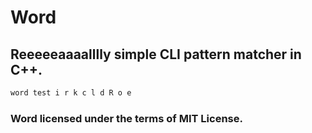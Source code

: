 # Word
## Reeeeeaaaalllly simple CLI pattern matcher in C++.

```bash
word test i r k c l d R o e
```


### Word licensed under the terms of MIT License.
